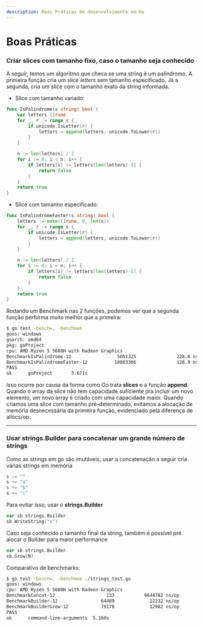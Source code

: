 ```yaml
---
description: Boas Práticas de desenvolvimento em Go
---
```


# Boas Práticas

### Criar slices com tamanho fixo, caso o tamanho seja conhecido

A seguir, temos um algoritmo que checa se uma string é um palíndromo. A primeira função cria um slice _letters_ sem tamanho especificado. Já a segunda, cria um slice com o tamanho exato da string informada.

* Slice com tamanho variado:

```go
func IsPalindrome(s string) bool {
	var letters []rune
	for _, r := range s {
		if unicode.IsLetter(r) {
			letters = append(letters, unicode.ToLower(r))
		}
	}

	n := len(letters) / 2
	for i := 0; i < n; i++ {
		if letters[i] != letters[len(letters)-1] {
			return false
		}
	}
	return true
}
```

* Slice com tamanho especificado:

```go
func IsPalindromeFaster(s string) bool {
	letters := make([]rune, 0, len(s))
	for _, r := range s {
		if unicode.IsLetter(r) {
			letters = append(letters, unicode.ToLower(r))
		}
	}

	n := len(letters) / 2
	for i := 0; i < n; i++ {
		if letters[i] != letters[len(letters)-1] {
			return false
		}
	}
	return true
}
```

Rodando um Benchmark nas 2 funções, podemos ver que a segunda função performa muito melhor que a primeira:

```bash
$ go test -bench=. -benchmem
goos: windows
goarch: amd64
pkg: goProject
cpu: AMD Ryzen 5 5600H with Radeon Graphics
BenchmarkIsPalindrome-12                 5051325               228.6 ns/op           248 B/op          5 allocs/op
BenchmarkIsPalindromeFaster-12          10803306               128.9 ns/op           128 B/op          1 allocs/op
PASS
ok      goProject       3.671s
```

Isso ocorre por causa da forma como Go trata **slices** e a função **append**. Quando o array da slice não tem capacidade suficiente pra incluir um novo elemento, um novo array é criado com uma capacidade maior. Quando criamos uma slice com tamanho pré-determinado, evitamos a alocação de memória desnecessária da primeira função, evidenciado pela diferença de allocs/op.

***

### Usar strings.Builder para concatenar um grande número de strings

Como as strings em go são imutáveis, usar a concatenação a seguir cria várias strings em memória

```go
s := ""
s += "a"
s += "b"
s += "c"
```

Para evitar isso, usar o **strings.Builder**

```go
var sb strings.Builder
sb.WriteString("x")
```

Caso seja conhecido o tamanho final da string, também é possível pré alocar o Builder para maior performance

```go
var sb strings.Builder
sb.Grow(N)
```

Comparativo de benchmarks:

```bash
$ go test -bench=. -benchmem ./strings_test.go 
goos: windows
cpu: AMD Ryzen 5 5600H with Radeon Graphics
BenchmarkConcat-12                   133           9644782 ns/op        53164097 B/op      10000 allocs/op
BenchmarkBuilder-12                64489             22232 ns/op           46584 B/op         16 allocs/op
BenchmarkBuilderGrow-12            79178             12982 ns/op           10240 B/op          1 allocs/op
PASS
ok      command-line-arguments  5.160s
```
